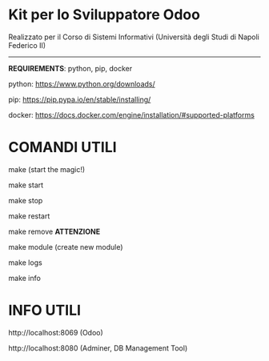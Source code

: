 # Kit per lo Sviluppatore Odoo
Realizzato per il Corso di Sistemi Informativi (Università degli Studi di Napoli Federico II)

--------------------------------------------------------------------------------

**REQUIREMENTS**: python, pip, docker

python: https://www.python.org/downloads/

pip: https://pip.pypa.io/en/stable/installing/

docker: https://docs.docker.com/engine/installation/#supported-platforms

#  COMANDI UTILI #

 make (start the magic!)

 make start

 make stop

 make restart

 make remove **ATTENZIONE**

 make module (create new module)

 make logs

 make info

#  INFO UTILI #

 http://localhost:8069 (Odoo)

 http://localhost:8080 (Adminer, DB Management Tool)
